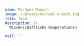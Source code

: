```yaml
---
name: Michael Wunsch
image: /uploads/michael-wunsch.jpg
role: Team
description: |+
  Wissenschaftliche Kooperationen

mail: ''
---
```


